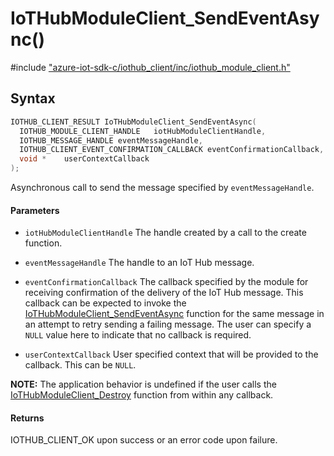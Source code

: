 # IoTHubModuleClient_SendEventAsync()

\#include ["azure-iot-sdk-c/iothub_client/inc/iothub_module_client.h"](../iot-c-ref-iothub-module-client-h.md)  

## Syntax

```C
IOTHUB_CLIENT_RESULT IoTHubModuleClient_SendEventAsync(
  IOTHUB_MODULE_CLIENT_HANDLE	iotHubModuleClientHandle,
  IOTHUB_MESSAGE_HANDLE	eventMessageHandle,
  IOTHUB_CLIENT_EVENT_CONFIRMATION_CALLBACK	eventConfirmationCallback,
  void *	userContextCallback
);

```

Asynchronous call to send the message specified by `eventMessageHandle`.

#### Parameters
* `iotHubModuleClientHandle` The handle created by a call to the create function. 

* `eventMessageHandle` The handle to an IoT Hub message. 

* `eventConfirmationCallback` The callback specified by the module for receiving confirmation of the delivery of the IoT Hub message. This callback can be expected to invoke the [IoTHubModuleClient_SendEventAsync](#iothub__module__client_8h_1a512d1335ba02912fed91a8ea00f0bd67) function for the same message in an attempt to retry sending a failing message. The user can specify a `NULL` value here to indicate that no callback is required. 

* `userContextCallback` User specified context that will be provided to the callback. This can be `NULL`.

**NOTE:** The application behavior is undefined if the user calls the [IoTHubModuleClient_Destroy](#iothub__module__client_8h_1af70545d139f41f0bc8acb51725c2d0de) function from within any callback.

#### Returns
IOTHUB_CLIENT_OK upon success or an error code upon failure.

